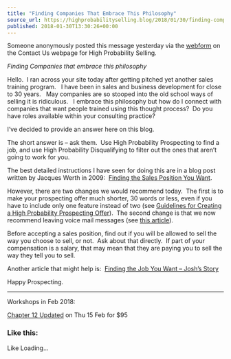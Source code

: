 ```yaml
---
title: "Finding Companies That Embrace This Philosophy"
source_url: https://highprobabilityselling.blog/2018/01/30/finding-companies-that-embrace-this-philosophy
published: 2018-01-30T13:30:26+00:00
---
```

Someone anonymously posted this message yesterday via the [webform](http://www.highprobsell.com/contact/index.html#Webform) on the Contact Us webpage for High Probability Selling.


*Finding Companies that embrace this philosophy*  

Hello.  I ran across your site today after getting pitched yet another sales training program.   I have been in sales and business development for close to 30 years.   May companies are so stooped into the old school ways of selling it is ridiculous.   I embrace this philosophy but how do I connect with companies that want people trained using this thought process?  Do you have roles available within your consulting practice?


I’ve decided to provide an answer here on this blog.


The short answer is – ask them.  Use High Probability Prospecting to find a job, and use High Probability Disqualifying to filter out the ones that aren’t going to work for you.


The best detailed instructions I have seen for doing this are in a blog post written by Jacques Werth in 2009:  [Finding the Sales Position You Want](https://highprobabilityselling.blog/2009/08/05/finding-the-sales-position-you-want/).


However, there are two changes we would recommend today.  The first is to make your prospecting offer much shorter, 30 words or less, even if you have to include only one feature instead of two (see [Guidelines for Creating a High Probability Prospecting Offer](https://highprobabilityselling.blog/2014/09/04/guidelines-for-creating-a-high-probability-prospecting-offer/)).  The second change is that we now recommend leaving voice mail messages (see [this article](https://highprobabilityselling.blog/2017/07/28/people-use-the-phone-differently-today-voicemail/)).


Before accepting a sales position, find out if you will be allowed to sell the way you choose to sell, or not.  Ask about that directly.  If part of your compensation is a salary, that may mean that they are paying you to sell the way they tell you to sell.


Another article that might help is:  [Finding the Job You Want – Josh’s Story](https://highprobabilityselling.blog/2009/10/09/finding-the-job-you-want-joshs-story/)


Happy Prospecting.




---


Workshops in Feb 2018:  

[Chapter 12 Updated](http://www.highprobsell.com/workshops/chapt12/) on Thu 15 Feb for $95


### Like this:

Like Loading...
